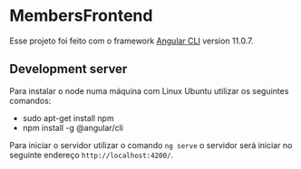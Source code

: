 # MembersFrontend

Esse projeto foi feito com o framework [Angular CLI](https://github.com/angular/angular-cli) version 11.0.7.

## Development server

Para instalar o node numa máquina com Linux Ubuntu utilizar os seguintes comandos:

- sudo apt-get install npm
- npm install -g @angular/cli

Para iniciar o servidor utilizar o comando  `ng serve` o servidor será iniciar no seguinte endereço `http://localhost:4200/`.